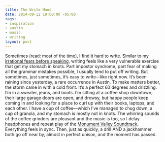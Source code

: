 ```yaml
---
title: The Write Mood
date: 2014-09-12 19:00:00 -05:00
tags:
- inspiration
- austin
- music
- writing
layout: post
---
```


Sometimes (read: most of the time), I find it hard to write. Similar to my [irrational fears before speaking](http://www.samkapila.com/journal/speaking-up), writing feels like a very vulnerable exercise that get my stomach in knots. Part impostor syndrome, part fear of making all the grammar mistakes possible, I usually tend to put off writing. But sometimes, just sometimes, it’s easy to write—like right now.
It’s been raining since yesterday, a rare occurrence in Austin. To make matters better, the storm came in with a cold front. It’s a perfect 60 degrees and drizzling. I’m in a sweater, jeans, and boots. I’m sitting at a coffee shop downtown; their large garage doors are open, and drowsy, but happy people keep coming in and looking for a place to curl up with their books, laptops, and each other. I have a cup of coffee—which I’ve managed to chug down, a cup of granola, and my stomach is mostly not in knots. The whirring sounds of the coffee grinders are pleasant and the music is too, so I delay headphones and repeat play of the [Monument Valley Soundtrack](http://www.samkapila.com/journal/monument-valley). Everything feels in sync.
Then, just as quickly, a drill AND a jackhammer both go off near by, almost in perfect unison, and the moment has passed.